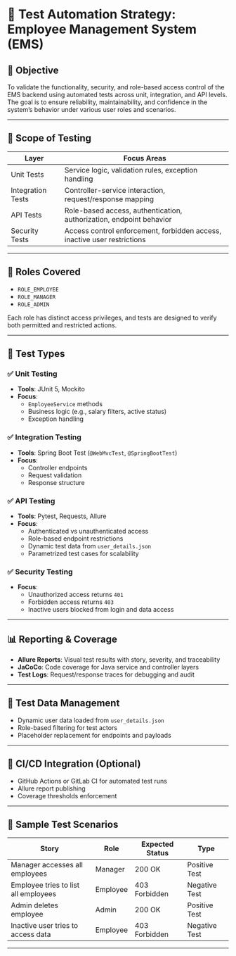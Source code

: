 # 🧪 Test Automation Strategy: Employee Management System (EMS)

## 🎯 Objective

To validate the functionality, security, and role-based access control of the EMS backend using automated tests across unit, integration, and API levels. The goal is to ensure reliability, maintainability, and confidence in the system’s behavior under various user roles and scenarios.

---

## 🧱 Scope of Testing

| Layer              | Focus Areas                                                                 |
|--------------------|------------------------------------------------------------------------------|
| Unit Tests         | Service logic, validation rules, exception handling                         |
| Integration Tests  | Controller-service interaction, request/response mapping                    |
| API Tests          | Role-based access, authentication, authorization, endpoint behavior         |
| Security Tests     | Access control enforcement, forbidden access, inactive user restrictions    |

---

## 👥 Roles Covered

- `ROLE_EMPLOYEE`
- `ROLE_MANAGER`
- `ROLE_ADMIN`

Each role has distinct access privileges, and tests are designed to verify both permitted and restricted actions.

---

## 🧪 Test Types

### ✅ Unit Testing
- **Tools**: JUnit 5, Mockito
- **Focus**:
    - `EmployeeService` methods
    - Business logic (e.g., salary filters, active status)
    - Exception handling

### ✅ Integration Testing
- **Tools**: Spring Boot Test (`@WebMvcTest`, `@SpringBootTest`)
- **Focus**:
    - Controller endpoints
    - Request validation
    - Response structure

### ✅ API Testing
- **Tools**: Pytest, Requests, Allure
- **Focus**:
    - Authenticated vs unauthenticated access
    - Role-based endpoint restrictions
    - Dynamic test data from `user_details.json`
    - Parametrized test cases for scalability

### ✅ Security Testing
- **Focus**:
    - Unauthorized access returns `401`
    - Forbidden access returns `403`
    - Inactive users blocked from login and data access

---

## 📊 Reporting & Coverage

- **Allure Reports**: Visual test results with story, severity, and traceability
- **JaCoCo**: Code coverage for Java service and controller layers
- **Test Logs**: Request/response traces for debugging and audit

---

## 🧠 Test Data Management

- Dynamic user data loaded from `user_details.json`
- Role-based filtering for test actors
- Placeholder replacement for endpoints and payloads

---

## 🔄 CI/CD Integration (Optional)

- GitHub Actions or GitLab CI for automated test runs
- Allure report publishing
- Coverage thresholds enforcement

---

## 📌 Sample Test Scenarios

| Story                                | Role     | Expected Status | Type           |
|--------------------------------------|----------|------------------|----------------|
| Manager accesses all employees       | Manager  | 200 OK           | Positive Test  |
| Employee tries to list all employees | Employee | 403 Forbidden     | Negative Test  |
| Admin deletes employee               | Admin    | 200 OK           | Positive Test  |
| Inactive user tries to access data   | Employee | 403 Forbidden     | Negative Test  |

---

